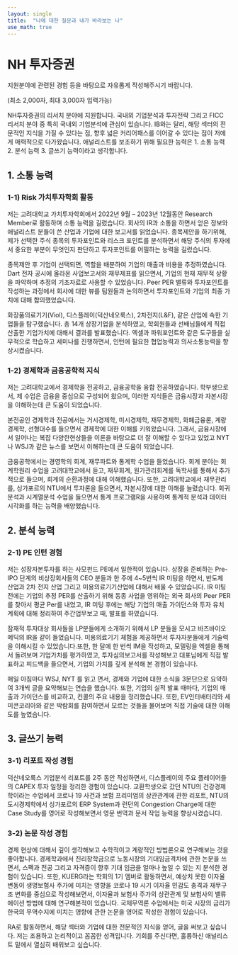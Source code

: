 ```yaml
---
layout: single
title:  "나에 대한 질문과 내가 바라보는 나"
use_math: true
---
```

# NH 투자증권

지원분야에 관련된 경험 등을 바탕으로 자유롭게 작성해주시기 바랍니다. 

(최소 2,000자, 최대 3,000자 입력가능)

NH투자증권의 리서치 분야에 지원합니다. 국내외 기업분석과 투자전략 그리고 FICC 리서치 분야 중 특히 국내외 기업분석에 관심이 있습니다. IB와는 달리, 해당 섹터의 전문적인 지식을 가질 수 있다는 점, 향후 넓은 커리어패스를 이어갈 수 있다는 점이 저에게 매력적으로 다가왔습니다. 애널리스트를 보조하기 위해 필요한 능력은 1. 소통 능력 2. 분석 능력 3. 글쓰기 능력이라고 생각합니다.

## 1. 소통 능력

### 1-1) Risk 가치투자학회 활동

저는 고려대학교 가치투자학회에서  2022년 9월 – 2023년 12월동안 Research Member로 활동하며 소통 능력을 길렀습니다. 회사의 IR과 소통을 하면서 얻은 정보와 애널리스트 분들이 쓴 산업과 기업에 대한 보고서를 읽었습니다. 종목제안을 하기위해, 제가 선택한 주식 종목의 투자포인트와 리스크 포인트를 분석하면서 해당 주식의 투자에서 중요한 부분이 무엇인지 판단하고 투자포인트를 어필하는 능력을 길렀습니다. 

종목제안 후 기업이 선택되면, 역할을 배분하여 기업의 매출과 비용을 추정하였습니다. Dart 전자 공시에 올라온 사업보고서와 재무제표를 읽으면서, 기업의 현재 재무적 상황을 파악하며 추정의 기초자료로 사용할 수 있었습니다. Peer PER 밸류와 투자포인트를 작성하는 과정에서 회사에 대한 뷰를 팀원들과 논의하면서 투자포인트와 기업의 최종 가치에 대해 합의했었습니다.

화장품의료기기(Viol), 디스플레이(덕산네오룩스), 2차전지(L&F), 같은 산업에 속한 기업들을 탐구했습니다. 총 14개 상장기업을 분석하였고, 학회원들과 선배님들에게 직접 산출한 기업가치에 대해서 결과를 발표했습니다. 엑셀과 파워포인트와 같은 도구들을 실무적으로 학습하고 세미나를 진행하면서, 인턴에 필요한 협업능력과 의사소통능력을 향상시켰습니다. 

### 1-2) 경제학과 금융공학적 지식

저는 고려대학교에서 경제학을 전공하고, 금융공학을 융합 전공하였습니다. 학부생으로서, 제 수업은 금융을 중심으로 구성되어 왔으며, 이러한 지식들은 금융시장과 자본시장을 이해하는데 큰 도움이 되었습니다.

본전공인 경제학과 전공에서는 거시경제학, 미시경제학, 재무경제학, 화폐금융론, 계량경제학, 선형대수를 들으면서 경제학에 대한 이해를 키워왔습니다. 그래서, 금융시장에서 일어나는 복잡 다양한현상들을 이론을 바탕으로 더 잘 이해할 수 있다고 있었고 NYT나 WSJ과 같은 뉴스를 보면서 이해하는데 큰 도움이 되었습니다.

금융공학에서는 경영학의 회계, 재무파트와 통계학 수업을 들었습니다. 회계 분야는 회계학원리 수업을 고려대학교에서 듣고, 재무회계, 원가관리회계를 독학사를 통해서 추가적으로 들으며, 회계의 순환과정에 대해 이해했습니다. 또한, 고려대학교에서 재무관리를, 싱가포르의 NTU에서 투자론을 들으면서, 자본시장에 대한 이해를 늘렸습니다. 회귀분석과 시계열분석 수업을 들으면서 통계 프로그램R을 사용하여 통계적 분석과 데이터 시각화를 하는 능력을 배양했습니다.

## 2. 분석 능력

### 2-1) PE 인턴 경험

 저는 성장자본투자를 하는 사모펀드 PE에서 일한적이 있습니다. 상장을 준비하는 Pre-IPO 단계의 비상장회사들의 CEO 분들과 한 주에 4~5번씩 IR 미팅을 하면서, 반도체 산업과 2차 전지 산업 그리고 미용의료기기산업에 대해서 배울 수 있었습니다. IR 미팅 전에는 기업의 추정 PER를 산출하기 위해 동종 사업을 영위하는 외국 회사의 Peer PER를 찾아서 평균 Per를 내었고, IR 미팅 후에는 해당 기업의 매출 가이던스와 투자 유치 계획에 대해 정리하여 주간업무보고 때, 발표를 하였습니다.

잠재적 투자대상 회사들을 LP분들에게 소개하기 위해서 LP 분들을 모시고 바즈바이오메딕의 IR을 같이 들었습니다. 미용의료기기 체험을 제공하면서 투자자분들에게 기술력을 이해시킬 수 있었습니다.또한, 한 달에 한 번씩 IM을 작성하고, 모델링을 엑셀을 통해서 돌려보며 기업가치를 평가하였고, 투자심의보고서를 작성해보고 대표님에게 직접 발표하고 피드백을 들으면서, 기업의 가치를 깊게 분석해 본 경험이 있습니다. 

 매일 아침마다 WSJ, NYT 를 읽고 면서, 경제와 기업에 대한 소식을 3문단으로 요약하여 3개씩 글을 요약해보는 연습을 했습니다. 또한, 기업의 실적 발표 때마다, 기업의 매출과 가이던스를 비교하고, 컨콜의 주요 내용을 정리했습니다. 또한, EV인터배터리와 세미콘코리아와 같은 박람회를 참여하면서 모르는 것들을 물어보며 직접 기술에 대한 이해도를 높였습니다.  

## 3. 글쓰기 능력

### 3-1) 리포트 작성 경험

덕산네오룩스 기업분석 리포트를 2주 동안 작성하면서, 디스플레이의 주요 플레이어들의 CAPEX 투자 일정을 정리한 경험이 있습니다. 교환학생으로 갔던 NTU의 건강경제학이라는 수업에서 코로나 19 사건과 보험 프리미엄의 상관관계에 관한 리포트, NTU의 도시경제학에서 싱가포르의 ERP System과 런던의 Congestion Charge에 대한 Case Study를 영어로 작성해보면서 영문 번역과 문서 작업 능력을 향상시켰습니다. 

### 3-2) 논문 작성 경험

경제 현상에 대해서 깊이 생각해보고 수학적이고 계량적인 방법론으로 연구해보는 것을 좋아합니다. 경제학과에서 진리장학금으로 노동시장의 기대임금격차에 관한 논문을 쓰면서,  스펙과 전공 그리고 자격증이 향후 기대 임금을 얼마나 높일 수 있는 지 분석한 경험이 있습니다. 또한, KUERG라는 학회의 1기 멤버로 활동하면서, 예상치 못한 이자율 변동이 생명보험사 주가에 미치는 영향을 코로나 19 시기 이자율 민감도 충격과 재무구조 변화를 중심으로 작성해보면서, 이자율과 보험사 주가의 상관관계 및 보험사의 밸류에이션 방법에 대해 연구해본적이 있습니다. 국제무역론 수업에서는 미국 시장의 금리가 한국의 무역수지에 미치는 영향에 관한 논문을 영어로 작성한 경험이 있습니다. 

 RA로 활동하면서, 해당 섹터와 기업에 대한 전문적인 지식을 얻어, 글을 써보고 싶습니다. 저는 조용하고 논리적이고 꼼꼼한 성격입니다. 기회를 주신다면, 훌륭하신 애널리스트 밑에서 열심히 배워보고 싶습니다.